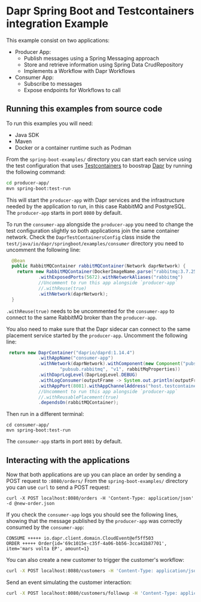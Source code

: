 # Dapr Spring Boot and Testcontainers integration Example

This example consist on two applications:
- Producer App: 
  - Publish messages using a Spring Messaging approach 
  - Store and retrieve information using Spring Data CrudRepository 
  - Implements a Workflow with Dapr Workflows
- Consumer App:
  - Subscribe to messages
  - Expose endpoints for Workflows to call





## Running this examples from source code

To run this examples you will need: 
- Java SDK
- Maven
- Docker or a container runtime such as Podman

From the `spring-boot-examples/` directory you can start each service using the test configuration that uses 
[Testcontainers](https://testcontainers.com) to boostrap [Dapr](https://dapr.io) by running the following command: 

```bash
cd producer-app/
mvn spring-boot:test-run
```

This will start the `producer-app` with Dapr services and the infrastructure needed by the application to run, 
in this case RabbitMQ and PostgreSQL. The `producer-app` starts in port `8080` by default.

To run the `consumer-app` alongside the `producer-app` you need to change the test configuration slightly so both applications join the same 
container network. Check the `DaprTestContainersConfig` class inside the 
`test/java/io/dapr/springboot/examples/consumer` directory you need to uncomment the following line: 

```java
  @Bean
  public RabbitMQContainer rabbitMQContainer(Network daprNetwork) {
    return new RabbitMQContainer(DockerImageName.parse("rabbitmq:3.7.25-management-alpine"))
            .withExposedPorts(5672).withNetworkAliases("rabbitmq")
            //Uncomment to run this app alongside `producer-app` 
            //.withReuse(true)
            .withNetwork(daprNetwork);
  }
```

`.withReuse(true)` needs to be uncommented for the `consumer-app` to connect to the same RabbitMQ broker 
than the `producer-app`.

You also need to make sure that the Dapr sidecar can connect to the same placement service started by the `producer-app`.
Uncomment the following line: 

```java
 return new DaprContainer("daprio/daprd:1.14.4")
            .withAppName("consumer-app")
            .withNetwork(daprNetwork).withComponent(new Component("pubsub",
                    "pubsub.rabbitmq", "v1", rabbitMqProperties))
            .withDaprLogLevel(DaprLogLevel.DEBUG)
            .withLogConsumer(outputFrame -> System.out.println(outputFrame.getUtf8String()))
            .withAppPort(8081).withAppChannelAddress("host.testcontainers.internal")
            //Uncomment to run this app alongside `producer-app`
            //.withReusablePlacement(true)
            .dependsOn(rabbitMQContainer);
```

Then run in a different terminal: 

```
cd consumer-app/
mvn spring-boot:test-run
```
The `consumer-app` starts in port `8081` by default.

## Interacting with the applications

Now that both applications are up you can place an order by sending a POST request to `:8080/orders/`
From the `spring-boot-examples/` directory you can use `curl` to send a POST request: 
```
curl -X POST localhost:8080/orders -H 'Content-Type: application/json' -d @new-order.json
```

If you check the `consumer-app` logs you should see the following lines, showing that the message 
published by the `producer-app` was correctly consumed by the `consumer-app`:

```
CONSUME +++++ io.dapr.client.domain.CloudEvent@ef5ff503
ORDER +++++ Order{id='69c1015e-c35f-4a06-bb56-3cca41b87701', item='mars volta EP', amount=1}
```


You can also create a new customer to trigger the customer's workflow: 

```bash
curl -X POST localhost:8080/customers -H 'Content-Type: application/json' -d @new-customer.json
```

Send an event simulating the customer interaction:
```bash
curl -X POST localhost:8080/customers/followup -H 'Content-Type: application/json' -d @followup-customer.json
```